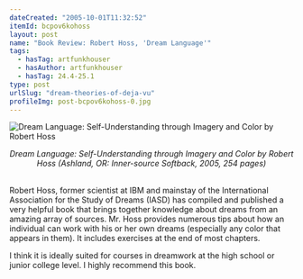 ```yaml
---
dateCreated: "2005-10-01T11:32:52"
itemId: bcpov6kohoss
layout: post
name: "Book Review: Robert Hoss, 'Dream Language'"
tags:
  - hasTag: artfunkhouser
  - hasAuthor: artfunkhouser
  - hasTag: 24.4-25.1
type: post
urlSlug: "dream-theories-of-deja-vu"
profileImg: post-bcpov6kohoss-0.jpg
---
```


![Dream Language: Self-Understanding through Imagery and Color by Robert Hoss](../images/post-bcpov6kohoss-0.jpg)
<!--nopreview--><div style="text-align:center"><i>Dream Language: Self-Understanding through Imagery and Color by Robert Hoss (Ashland, OR: Inner-source Softback, 2005, 254 pages)</i></div><!--/nopreview-->
<br>

Robert Hoss, former scientist at IBM and mainstay of the International Association for the Study of Dreams (IASD) has compiled and published a very helpful book that brings together knowledge about dreams from an amazing array of sources. Mr. Hoss provides numerous tips about how an individual can work with his or her own dreams (especially any color that appears in them). It includes exercises at the end of most chapters. 

I think it is ideally suited for courses in dreamwork at the high school or junior college level. I highly recommend this book.